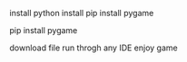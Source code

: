 install python
install pip
install pygame

pip install pygame

download file
run throgh any IDE
enjoy game
